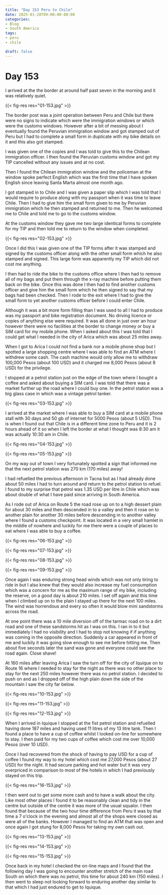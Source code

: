 ```yaml
---
title: "Day 153 Peru to Chile"
date: 2025-01-28T09:00:00-00:00
categories:
- Blog
- South America
tags:
- peru
- chile

draft: false
---
```


# Day 153

I arrived at the the border at around half past seven in the morning and it was relatively quiet.

{{< fig-res res="01-153.jpg" >}}

The border post was a joint operation between Peru and Chile but there were no signs to indicate which were the immigration windows or which were the customs windows. However after a bit of messing about I eventually found the Peruvian immigration window and got stamped out of Peru but I had to complete a small form in duplicate with my bike details on it and this also got stamped.

I was given one of the copies and I was told to give this to the Chilean immigration officer. I then found the Peruvian customs window and got my TIP cancelled without any issues and at no cost.

Then I found the Chilean immigration window and the policeman at the window spoke perfect English which was the first time that I have spoken English since leaving Santa Marta almost one month ago.

I got stamped in to Chile and I was given a paper slip which I was told that I would require to produce along with my passport when it was time to leave Chile. Then I had to give him the small form given to me by Peruvian immigration which he then stamped and returned to me. Then he welcomed me to Chile and told me to go to the customs window.

At the customs window they gave me two large identical forms to complete for my TIP and then told me to return to the window when completed.

{{< fig-res res="02-153.jpg" >}}

Once I did this I was given one of the TIP forms after it was stamped and signed by the customs officer along with the other small form which he also stamped and signed. This large form was apparently my TIP which did not cost me anything.

I then had to ride the bike to the customs office where I then had to remove all of my bags and put them through the x-ray machine before putting them back on the bike. Once this was done I then had to find another customs officer and give him the small form which he then signed to say that my bags had been checked. Then I rode to the exit where I had to give the small form to yet another customs officer before I could enter Chile.

Although it was a bit more form filling than I was used to all I had to produce was my passport and bike registration document. No driving licence or copies of anything else were required. It was all done in just over an hour however there were no facilities at the border to change money or buy a SiM card for my mobile phone. When I asked about this I was told that I could get what I needed in the city of Arica which was about 25 miles away.

When I got to Arica I could not find a bank nor a mobile phone shop but I spotted a large shopping centre where I was able to find an ATM where I withdrew some cash. The cash machine would only allow me to withdraw 100,000 Pesos (about 100 USD) and it charged me 8,000 Pesos (about 8 USD) for the privilege.

I stopped at a petrol station just on the edge of the town where I bought a coffee and asked about buying a SIM card. I was told that there was a market further up the road where I could buy one. In the petrol station was a big glass case in which was a vintage petrol tanker.

{{< fig-res res="03-153.jpg" >}}

I arrived at the market where I was able to buy a SIM card at a mobile phone stall with 30 days and 50 gb of internet for 5000 Pesos (about 5 USD). This is when I found out that Chile is in a different time zone to Peru and it is 2 hours ahead of it so when I left the border at what I thought was 8:30 am it was actually 10:30 am in Chile.

{{< fig-res res="04-153.jpg" >}}

{{< fig-res res="05-153.jpg" >}}

On my way out of town I very fortunately spotted a sign that informed me that the next petrol station was 270 km (170 miles) away!

I had refuelled the previous afternoon in Tacna but as I had already done about 50 miles I had to turn around and return to the petrol station to refuel. I found to my surprise that petrol was 1.35 USD per litre in Chile which was about double of what I have paid since arriving in South America.

As I rode out of Arica on Route 5 the road rose up on to a high dessert plain for about 30 miles and then descended in to a valley and then it rose on to another plain for another 30 miles before descending in to another valley where I found a customs checkpoint. It was located in a very small hamlet in the middle of nowhere and luckily for me there were a couple of places to eat where I was able to buy a coffee.

{{< fig-res res="06-153.jpg" >}}

{{< fig-res res="07-153.jpg" >}}

{{< fig-res res="08-153.jpg" >}}

{{< fig-res res="09-153.jpg" >}}

Once again I was enduring strong head winds which was not only tiring to ride in but I also knew that they would also increase my fuel consumption which was a concern for me as the maximum range of my bike, including the reserve, on a good day is about 210 miles. I set off again and this time when I climbed up on to the plain I stayed up there for the next 100 miles. The wind was horrendous and every so often it would blow mini sandstorms across the road.

At one point there was a 10 mile diversion off of the tarmac road on to a dirt road and one of these sandstorms hit as I was on this. I ran in to it but immediately I had no visibility and I had to stop not knowing if if anything was coming in the opposite direction. Suddenly a car appeared in front of me and luckily it was going slow enough to see me before hitting me. Then about five seconds later the sand was gone and everyone could see the road again. Close shave!

At 160 miles after leaving Arica I saw the turn off for the city of Iquique on to Route 16 where I needed to stay for the night as there was no other place to stay for the next 250 miles however there was no petrol station. I decided to push on and as I dropped off of the high plain down the side of the mountain I saw the city far below.

{{< fig-res res="10-153.jpg" >}}

{{< fig-res res="11-153.jpg" >}}

{{< fig-res res="12-153.jpg" >}}

When I arrived in Iquique I stopped at the fist petrol station and refuelled having done 187 miles and having used 11 litres of my 13 litre tank. Then I found a place to have a cup of coffee whilst I looked on-line for somewhere to stay. I then paid for my two cups of coffee which cost me over 10,000 Pesos (over 10 USD).

Once I had recovered from the shock of having to pay USD for a cup of coffee I found my way to my hotel which cost me 27,000 Pesos (about 27 USD) for the night. It had secure parking and hot water but it was very overpriced in comparison to most of the hotels in which I had previously stayed on this trip.

{{< fig-res res="16-153.jpg" >}}

I then went out to get some more cash and to have a walk about the city. Like  most other places I found it to be reasonably clean and tidy in the centre but outside of the centre it was more of the usual squalor. I then found that because of the two hour time difference from Peru it was by that time a 7 o'clock in the evening and almost all of the shops were closed as were all of the banks. However I managed to find an ATM that was open and once again I got stung for 8,000 Pesos for taking my own cash out.

{{< fig-res res="13-153.jpg" >}}

{{< fig-res res="14-153.jpg" >}}

{{< fig-res res="15-153.jpg" >}}

Once back in my hotel I checked the on-line maps and I found that the following day I was going to encounter another stretch of the main road South on which there was no petrol, this time for about 240 km (150 miles). I then went to sleep not looking forward to enduring another day similar to that which I had just endured to get to Iquique.